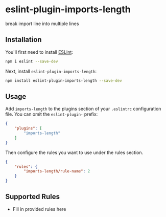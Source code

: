 # eslint-plugin-imports-length

break import line into multiple lines

## Installation

You'll first need to install [ESLint](https://eslint.org/):

```sh
npm i eslint --save-dev
```

Next, install `eslint-plugin-imports-length`:

```sh
npm install eslint-plugin-imports-length --save-dev
```

## Usage

Add `imports-length` to the plugins section of your `.eslintrc` configuration file. You can omit the `eslint-plugin-` prefix:

```json
{
    "plugins": [
        "imports-length"
    ]
}
```


Then configure the rules you want to use under the rules section.

```json
{
    "rules": {
        "imports-length/rule-name": 2
    }
}
```

## Supported Rules

* Fill in provided rules here


